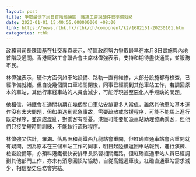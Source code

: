 ```yaml
---
layout: post
title: 爭取最快下周日首階段通關　鐵路工會說硬件已準備就緒
date: 2023-01-01 15:40:55.000000000 +08:00
link: https://news.rthk.hk/rthk/ch/component/k2/1682161-20230101.htm
categories: rthk
---
```


政務司司長陳國基在社交專頁表示，特區政府努力爭取最早在本月8日實施與內地首階段通關。香港鐵路工會聯合會主席林偉強表示，支持和期待盡快通關，並服務市民。

林偉強表示，硬件方面例如車站設備、路軌一直有維修，大部分設施都有檢查，已經準備就緒。但自從幾個關口車站關閉後，同事已經調到其他車站工作，若調回原本的車站，其他行車綫車站的人員會減少，可能浮現甚至惡化人手短缺的問題。

他相信，港鐵會在通關初期在幾個關口車站安排更多人當值，雖然其他車站基本運作沒有太大問題，但如果遇到緊急事故，需要疏散或救援程序，可能不能馬上進行既定程序，並造成混亂，對乘客有隱憂。港鐵可能要加派車站助理協助乘客，但他們只接受短時間訓練，不能執行疏散程序。

林偉強又估計，羅湖、落馬洲和高鐵西九龍站會重開，但紅磡直通車站會否重開就有疑問，因為原本在三個車站工作的同事，明日起陸續返回車站報到，進行演練、檢查設備等，亦預料港鐵很快安排車長熟習相關鐵路，但紅磡直通車站人員已經調到其他部門工作，亦未有消息回該站協助，自從高鐵通車後，紅磡直通車站需求減少，相信歷史任務會完結。
